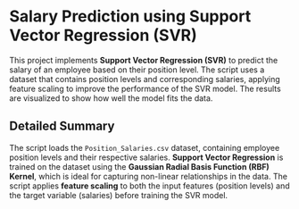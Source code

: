 # Salary Prediction using Support Vector Regression (SVR)

This project implements **Support Vector Regression (SVR)** to predict the salary of an employee based on their position level. The script uses a dataset that contains position levels and corresponding salaries, applying feature scaling to improve the performance of the SVR model. The results are visualized to show how well the model fits the data.

## Detailed Summary

The script loads the `Position_Salaries.csv` dataset, containing employee position levels and their respective salaries. **Support Vector Regression** is trained on the dataset using the **Gaussian Radial Basis Function (RBF) Kernel**, which is ideal for capturing non-linear relationships in the data. The script applies **feature scaling** to both the input features (position levels) and the target variable (salaries) before training the SVR model.
